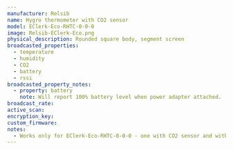 ```yaml
---
manufacturer: Relsib
name: Hygro thermometer with CO2 sensor
model: EClerk-Eco-RHTC-0-0-0
image: Relsib-EClerk-Eco.png
physical_description: Rounded square body, segment screen
broadcasted_properties:
  - temperature
  - humidity
  - CO2
  - battery
  - rssi
broadcasted_property_notes:
  - property: battery
    note: Will report 100% battery level when power adapter attached.
broadcast_rate:
active_scan:
encryption_key:
custom_firmware:
notes:
  - Works only for EClerk-Eco-RHTC-0-0-0 - one with CO2 sensor and without relay.
---
```


